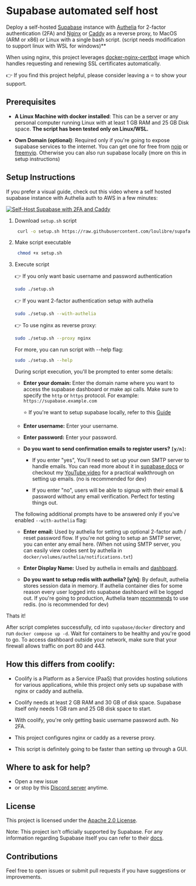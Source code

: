 # Supabase automated self host

Deploy a self-hosted [Supabase](https://github.com/supabase/supabase) instance with [Authelia](https://github.com/authelia/authelia) for 2-factor authentication (2FA) and [Nginx](https://github.com/nginx/nginx) or [Caddy](https://github.com/caddyserver/caddy) as a reverse proxy, to MacOS (ARM or x86) or Linux with a single bash script. (script needs modification to support linux with WSL for windows)**

When using nginx, this project leverages [docker-nginx-certbot](https://github.com/JonasAlfredsson/docker-nginx-certbot) image which handles requesting and renewing SSL certificates automatically.

👉 If you find this project helpful, please consider leaving a ⭐ to show your support. 

## Prerequisites

- **A Linux Machine with docker installed**: This can be a server or any personal computer running Linux with at least 1 GB RAM and 25 GB Disk space. **The script has been tested only on Linux/WSL.**

- **Own Domain (optional)**: Required only if you're going to expose supabase services to the internet. You can get one for free from [noip](https://www.noip.com) or [freemyip](https://freemyip.com). Otherwise you can also run supabase locally (more on this in setup instructions)

## Setup Instructions

If you prefer a visual guide, check out this video where a self hosted supabase instance with Authelia auth to AWS in a few minutes:

[![Self-Host Supabase with 2FA and Caddy](https://imgur.com/wet0kVC.jpg)](https://www.youtube.com/watch?v=XhTBCGb0rTM "Self-Host Supabase with 2FA and Caddy - Just Run One Script!")

1. Download `setup.sh` script

   ```bash
    curl -o setup.sh https://raw.githubusercontent.com/loulibre/supafastllm/refs/heads/main/setup.sh
   ```

2. Make script executable

   ```bash
    chmod +x setup.sh
   ```

3. Execute script

   👉 If you only want basic username and password authentication

   ```bash
   sudo ./setup.sh
   ```

   👉 If you want 2-factor authentication setup with authelia

   ```bash
   sudo ./setup.sh --with-authelia
   ```

   👉 To use nginx as reverse proxy:

   ```bash
   sudo ./setup.sh --proxy nginx
   ```

   For more, you can run script with --help flag:

   ```bash
   sudo ./setup.sh --help
   ```

   During script execution, you'll be prompted to enter some details:

   - **Enter your domain:** Enter the domain name where you want to access the supabase dashboard or make api calls. Make sure to specify the `http` or `https` protocol.
     For example: `https://supabase.example.com`

     ⭐ If you're want to setup supabase locally, refer to this [Guide](https://github.com/singh-inder/supabase-automated-self-host/discussions/6)

   - **Enter username:** Enter your username.

   - **Enter password:** Enter your password.

   - **Do you want to send confirmation emails to register users? `[y/n]`:**

     - If you enter "yes", You'll need to set up your own SMTP server to handle emails. You can read more about it in [supabase docs](https://supabase.com/docs/guides/self-hosting/docker#configuring-an-email-server) or checkout my [YouTube video](https://www.youtube.com/watch?v=0iE-h_Wq2Js&t=1822s) for a practical walkthrough on setting up emails.  (no is recommended for dev)

     - If you enter "no", users will be able to signup with their email & password without any email verification. Perfect for testing things out.

   The following additional prompts have to be answered only if you've enabled `--with-authelia` flag:

   - **Enter email:** Used by authelia for setting up optional 2-factor auth / reset password flow. If you're not going to setup an SMTP server, you can enter any email here. (When not using SMTP server, you can easily view codes sent by authelia in `docker/volumes/authelia/notifications.txt`)

   - **Enter Display Name:** Used by authelia in emails and [dashboard](https://gist.github.com/user-attachments/assets/a7a4c0b8-920e-4b61-9bb5-1cae26d5bbe9).

   - **Do you want to setup redis with authelia? [y/n]:** By default, authelia stores session data in memory. If authelia container dies for some reason every user logged into supabase dashboard will be logged out. If you're going to production, Authelia team [recommends](https://www.authelia.com/configuration/session/redis/) to use redis.  (no is recommended for dev)

Thats it!

After script completes successfully, cd into `supabase/docker` directory and run `docker compose up -d`. Wait for containers to be healthy and you're good to go. To access dashboard outside your network, make sure that your firewall allows traffic on port 80 and 443.

## How this differs from coolify:

- Coolify is a Platform as a Service (PaaS) that provides hosting solutions for various applications, while this project only sets up supabase with nginx or caddy and authelia.

- Coolify needs at least 2 GB RAM and 30 GB of disk space. Supabase itself only needs 1 GB ram and 25 GB disk space to start.

- With coolify, you're only getting basic username password auth. No 2FA.

- This project configures nginx or caddy as a reverse proxy.

- This script is definitely going to be faster than setting up through a GUI.

## Where to ask for help?

- Open a new issue
- or stop by this [Discord server](https://discord.gg/Pbpm7NsVjG) anytime.

## License

This project is licensed under the [Apache 2.0 License](LICENSE).

Note: This project isn't officially supported by Supabase. For any information regarding Supabase itself you can refer to their [docs](https://supabase.com/docs).

## Contributions

Feel free to open issues or submit pull requests if you have suggestions or improvements.
